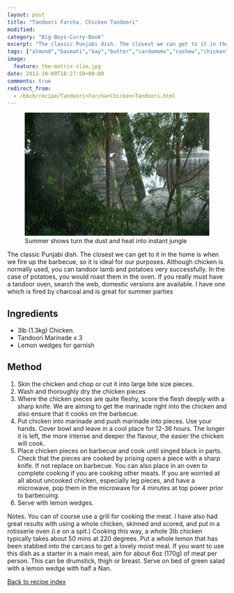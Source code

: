 ```yaml
---
layout: post
title: "Tandoori Farcha. Chicken Tandoori"
modified:
category: "Big-Boys-Curry-Book"
excerpt: "The classic Punjabi dish. The closest we can get to it in the home is"
tags: ["almond","basmati","bay","butter","cardomoms","cashew","chicken","cinnamon","cloves","cumin","ghee","lamb","mace","nuts","pepper","rice","saffron","turmeric"]
image:
  feature: the-matrix-slim.jpg
date: 2011-10-09T18:27:50+00:00
comments: true
redirect_from: 
  - /bbcb/recipe/Tandoori+Farcha+Chicken+Tandoori.html
---
```


<figure>
	<a href="/images/bbcb/pict1573.jpg" alt="Rain, India" title="Rain, India &#169; Ashley Kitson 13/09/2011"><img src="/images/bbcb/pict1573.jpg"/></a>
	<figcaption>Summer shows turn the dust and heat into instant jungle</figcaption>
</figure>

The classic Punjabi dish. The closest we can get to it in the home is when we fire up the barbecue, so it is ideal for our purposes. Although chicken is normally used, you can tandoor lamb and potatoes very successfully. In the case of potatoes, you would roast them in the oven. If you really must have a tandoor oven, search the web, domestic versions are available.  I have one which is fired by charcoal and is great for summer parties
        
## Ingredients
        
<ul><li>3lb (1.3kg) Chicken.</li><li>Tandoori Marinade x 3</li><li>Lemon wedges for garnish</li></ul>
        
## Method

<ol><li>Skin the chicken and chop or cut it into large bite size pieces.</li><li>Wash and thoroughly dry the chicken pieces</li><li>Where the chicken pieces are quite fleshy, score the flesh deeply with a sharp knife. We are aiming to get the marinade right into the chicken and also ensure that it cooks on the barbecue.</li><li>Put chicken into marinade and push marinade into pieces. Use your hands. Cover bowl and leave in a cool place for 12-36 hours. The longer it is left, the more intense and deeper the flavour, the easier the chicken will cook.</li><li>Place chicken pieces on barbecue and cook until singed black in parts. Check that the pieces are cooked by prising open a piece with a sharp knife. If not replace on barbecue. You can also place in an oven to complete cooking if you are cooking other meats. If you are worried at all about uncooked chicken, especially leg pieces, and have a microwave, pop them in the microwave for 4 minutes at top power prior to barbecuing.</li><li>Serve with lemon wedges.</li></ol><p>Notes. You can of course use a grill for cooking the meat. I have also had great results with using a whole chicken, skinned and scored, and put in a rotisserie oven (i.e on a spit.) Cooking this way, a whole 3lb chicken typically takes about 50 mins at 220 degrees.  Put a whole lemon that has been stabbed into the carcass to get a lovely moist meal.  If you want to use this dish as a starter in a main meal, aim for about 6oz (170g) of meat per person. This can be drumstick, thigh or breast. Serve on bed of green salad with a lemon wedge with half a Nan.</p>   

<a href="/bbcb">Back to recipe index</a>      